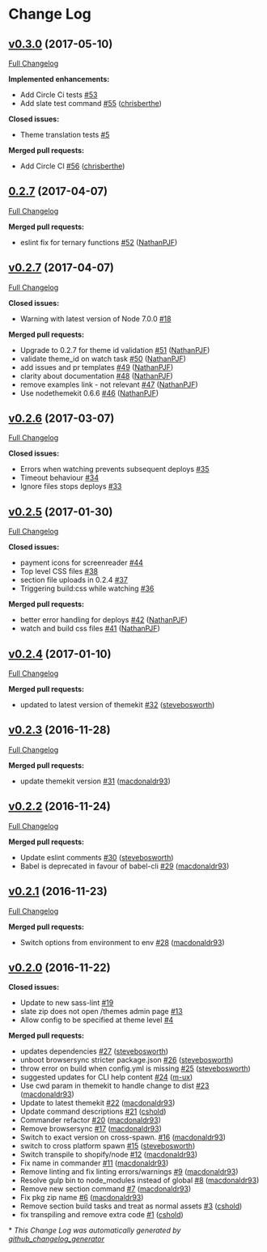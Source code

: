 # Change Log

## [v0.3.0](https://github.com/Shopify/slate-tools/tree/v0.3.0) (2017-05-10)
[Full Changelog](https://github.com/Shopify/slate-tools/compare/0.2.7...v0.3.0)

**Implemented enhancements:**

- Add Circle Ci tests [\#53](https://github.com/Shopify/slate-tools/issues/53)
- Add slate test command [\#55](https://github.com/Shopify/slate-tools/pull/55) ([chrisberthe](https://github.com/chrisberthe))

**Closed issues:**

- Theme translation tests [\#5](https://github.com/Shopify/slate-tools/issues/5)

**Merged pull requests:**

- Add Circle CI [\#56](https://github.com/Shopify/slate-tools/pull/56) ([chrisberthe](https://github.com/chrisberthe))

## [0.2.7](https://github.com/Shopify/slate-tools/tree/0.2.7) (2017-04-07)
[Full Changelog](https://github.com/Shopify/slate-tools/compare/v0.2.7...0.2.7)

**Merged pull requests:**

- eslint fix for ternary functions [\#52](https://github.com/Shopify/slate-tools/pull/52) ([NathanPJF](https://github.com/NathanPJF))

## [v0.2.7](https://github.com/Shopify/slate-tools/tree/v0.2.7) (2017-04-07)
[Full Changelog](https://github.com/Shopify/slate-tools/compare/v0.2.6...v0.2.7)

**Closed issues:**

- Warning with latest version of Node 7.0.0 [\#18](https://github.com/Shopify/slate-tools/issues/18)

**Merged pull requests:**

- Upgrade to 0.2.7 for theme id validation [\#51](https://github.com/Shopify/slate-tools/pull/51) ([NathanPJF](https://github.com/NathanPJF))
- validate theme\_id on watch task [\#50](https://github.com/Shopify/slate-tools/pull/50) ([NathanPJF](https://github.com/NathanPJF))
- add issues and pr templates [\#49](https://github.com/Shopify/slate-tools/pull/49) ([NathanPJF](https://github.com/NathanPJF))
- clarity about documentation [\#48](https://github.com/Shopify/slate-tools/pull/48) ([NathanPJF](https://github.com/NathanPJF))
- remove examples link - not relevant [\#47](https://github.com/Shopify/slate-tools/pull/47) ([NathanPJF](https://github.com/NathanPJF))
- Use nodethemekit 0.6.6 [\#46](https://github.com/Shopify/slate-tools/pull/46) ([NathanPJF](https://github.com/NathanPJF))

## [v0.2.6](https://github.com/Shopify/slate-tools/tree/v0.2.6) (2017-03-07)
[Full Changelog](https://github.com/Shopify/slate-tools/compare/v0.2.5...v0.2.6)

**Closed issues:**

- Errors when watching prevents subsequent deploys [\#35](https://github.com/Shopify/slate-tools/issues/35)
- Timeout behaviour [\#34](https://github.com/Shopify/slate-tools/issues/34)
- Ignore files stops deploys [\#33](https://github.com/Shopify/slate-tools/issues/33)

## [v0.2.5](https://github.com/Shopify/slate-tools/tree/v0.2.5) (2017-01-30)
[Full Changelog](https://github.com/Shopify/slate-tools/compare/v0.2.4...v0.2.5)

**Closed issues:**

- payment icons for screenreader [\#44](https://github.com/Shopify/slate-tools/issues/44)
- Top level CSS files [\#38](https://github.com/Shopify/slate-tools/issues/38)
- section file uploads in 0.2.4 [\#37](https://github.com/Shopify/slate-tools/issues/37)
- Triggering build:css while watching [\#36](https://github.com/Shopify/slate-tools/issues/36)

**Merged pull requests:**

- better error handling for deploys [\#42](https://github.com/Shopify/slate-tools/pull/42) ([NathanPJF](https://github.com/NathanPJF))
- watch and build css files [\#41](https://github.com/Shopify/slate-tools/pull/41) ([NathanPJF](https://github.com/NathanPJF))

## [v0.2.4](https://github.com/Shopify/slate-tools/tree/v0.2.4) (2017-01-10)
[Full Changelog](https://github.com/Shopify/slate-tools/compare/v0.2.3...v0.2.4)

**Merged pull requests:**

- updated to latest version of themekit [\#32](https://github.com/Shopify/slate-tools/pull/32) ([stevebosworth](https://github.com/stevebosworth))

## [v0.2.3](https://github.com/Shopify/slate-tools/tree/v0.2.3) (2016-11-28)
[Full Changelog](https://github.com/Shopify/slate-tools/compare/v0.2.2...v0.2.3)

**Merged pull requests:**

- update themekit version [\#31](https://github.com/Shopify/slate-tools/pull/31) ([macdonaldr93](https://github.com/macdonaldr93))

## [v0.2.2](https://github.com/Shopify/slate-tools/tree/v0.2.2) (2016-11-24)
[Full Changelog](https://github.com/Shopify/slate-tools/compare/v0.2.1...v0.2.2)

**Merged pull requests:**

- Update eslint comments [\#30](https://github.com/Shopify/slate-tools/pull/30) ([stevebosworth](https://github.com/stevebosworth))
- Babel is deprecated in favour of babel-cli [\#29](https://github.com/Shopify/slate-tools/pull/29) ([macdonaldr93](https://github.com/macdonaldr93))

## [v0.2.1](https://github.com/Shopify/slate-tools/tree/v0.2.1) (2016-11-23)
[Full Changelog](https://github.com/Shopify/slate-tools/compare/v0.2.0...v0.2.1)

**Merged pull requests:**

- Switch options from environment to env [\#28](https://github.com/Shopify/slate-tools/pull/28) ([macdonaldr93](https://github.com/macdonaldr93))

## [v0.2.0](https://github.com/Shopify/slate-tools/tree/v0.2.0) (2016-11-22)
**Closed issues:**

- Update to new sass-lint [\#19](https://github.com/Shopify/slate-tools/issues/19)
- slate zip does not open /themes admin page [\#13](https://github.com/Shopify/slate-tools/issues/13)
- Allow config to be specified at theme level [\#4](https://github.com/Shopify/slate-tools/issues/4)

**Merged pull requests:**

- updates dependencies [\#27](https://github.com/Shopify/slate-tools/pull/27) ([stevebosworth](https://github.com/stevebosworth))
- unboot browsersync stricter package.json [\#26](https://github.com/Shopify/slate-tools/pull/26) ([stevebosworth](https://github.com/stevebosworth))
- throw error on build when config.yml is missing [\#25](https://github.com/Shopify/slate-tools/pull/25) ([stevebosworth](https://github.com/stevebosworth))
- suggested updates for CLI help content [\#24](https://github.com/Shopify/slate-tools/pull/24) ([m-ux](https://github.com/m-ux))
- Use cwd param in themekit to handle change to dist [\#23](https://github.com/Shopify/slate-tools/pull/23) ([macdonaldr93](https://github.com/macdonaldr93))
- Update to latest themekit [\#22](https://github.com/Shopify/slate-tools/pull/22) ([macdonaldr93](https://github.com/macdonaldr93))
- Update command descriptions [\#21](https://github.com/Shopify/slate-tools/pull/21) ([cshold](https://github.com/cshold))
- Commander refactor [\#20](https://github.com/Shopify/slate-tools/pull/20) ([macdonaldr93](https://github.com/macdonaldr93))
- Remove browsersync [\#17](https://github.com/Shopify/slate-tools/pull/17) ([macdonaldr93](https://github.com/macdonaldr93))
- Switch to exact version on cross-spawn. [\#16](https://github.com/Shopify/slate-tools/pull/16) ([macdonaldr93](https://github.com/macdonaldr93))
- switch to cross platform spawn [\#15](https://github.com/Shopify/slate-tools/pull/15) ([stevebosworth](https://github.com/stevebosworth))
- Switch transpile to shopify/node [\#12](https://github.com/Shopify/slate-tools/pull/12) ([macdonaldr93](https://github.com/macdonaldr93))
- Fix name in commander [\#11](https://github.com/Shopify/slate-tools/pull/11) ([macdonaldr93](https://github.com/macdonaldr93))
- Remove linting and fix linting errors/warnings [\#9](https://github.com/Shopify/slate-tools/pull/9) ([macdonaldr93](https://github.com/macdonaldr93))
- Resolve gulp bin to node\_modules instead of global [\#8](https://github.com/Shopify/slate-tools/pull/8) ([macdonaldr93](https://github.com/macdonaldr93))
- Remove new section command [\#7](https://github.com/Shopify/slate-tools/pull/7) ([macdonaldr93](https://github.com/macdonaldr93))
- Fix pkg zip name [\#6](https://github.com/Shopify/slate-tools/pull/6) ([macdonaldr93](https://github.com/macdonaldr93))
- Remove section build tasks and treat as normal assets [\#3](https://github.com/Shopify/slate-tools/pull/3) ([cshold](https://github.com/cshold))
- fix transpiling and remove extra code [\#1](https://github.com/Shopify/slate-tools/pull/1) ([cshold](https://github.com/cshold))



\* *This Change Log was automatically generated by [github_changelog_generator](https://github.com/skywinder/Github-Changelog-Generator)*